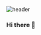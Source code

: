 ![header](https://capsule-render.vercel.app/api?type=rounded&text=Wind&#160;and&#160;Wish🍀&color=100:7CAE7C,0:4A8D4A&height=120&animation=twinkling&fontColor=FFFFFF&fontSize=30)

### Hi there 👋

<!--
**pangee00/pangee00** is a ✨ _special_ ✨ repository because its `README.md` (this file) appears on your GitHub profile.

Here are some ideas to get you started:

- 🔭 I’m currently working on ...
- 🌱 I’m currently learning ...
- 👯 I’m looking to collaborate on ...
- 🤔 I’m looking for help with ...
- 💬 Ask me about ...
- 📫 How to reach me: ...
- 😄 Pronouns: ...
- ⚡ Fun fact: ...
-->

